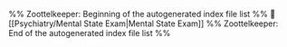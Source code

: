 %% Zoottelkeeper: Beginning of the autogenerated index file list  %%
📄 [[Psychiatry/Mental State Exam|Mental State Exam]]
%% Zoottelkeeper: End of the autogenerated index file list  %%
